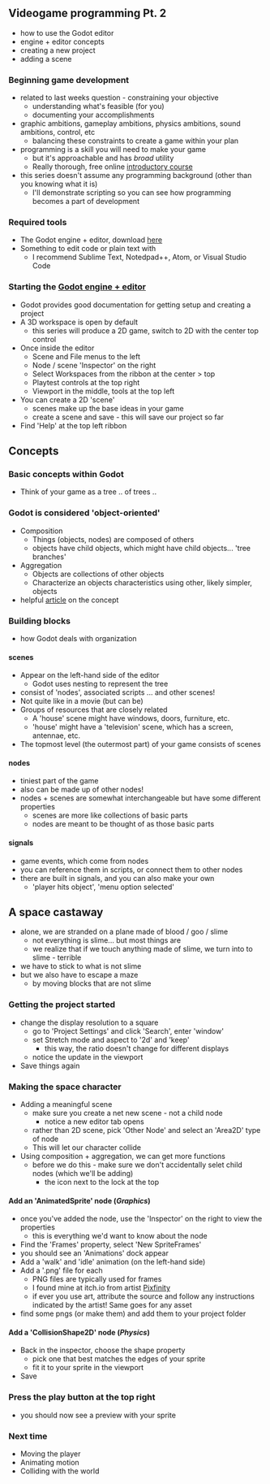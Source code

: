 ## Videogame programming Pt. 2
- how to use the Godot editor
- engine + editor concepts
- creating a new project
- adding a scene

### Beginning game development
- related to last weeks question - constraining your objective
  - understanding what's feasible (for you)
  - documenting your accomplishments
- graphic ambitions, gameplay ambitions, physics ambitions, sound ambitions, control, etc
  - balancing these constraints to create a game within your plan
- programming is a skill you will need to make your game
  - but it's approachable and has _broad_ utility
  - Really thorough, free online [introductory course](https://ocw.mit.edu/courses/electrical-engineering-and-computer-science/6-0001-introduction-to-computer-science-and-programming-in-python-fall-2016/)
- this series doesn't assume any programming background (other than you knowing what it is)
  - I'll demonstrate scripting so you can see how programming becomes a part of development

### Required tools
- The Godot engine + editor, download [here](https://godotengine.org/download)
- Something to edit code or plain text with
  - I recommend Sublime Text, Notedpad++, Atom, or Visual Studio Code

### Starting the [Godot engine + editor](https://docs.godotengine.org/en/stable/getting_started/step_by_step/index.html)
- Godot provides good documentation for getting setup and creating a project
- A 3D workspace is open by default
  - this series will produce a 2D game, switch to 2D with the center top control
- Once inside the editor
  - Scene and File menus to the left
  - Node / scene 'Inspector' on the right
  - Select Workspaces from the ribbon at the center > top
  - Playtest controls at the top right
  - Viewport in the middle, tools at the top left
- You can create a 2D 'scene'
  - scenes make up the base ideas in your game
  - create a scene and save - this will save our project so far
- Find 'Help' at the top left ribbon

## Concepts

### Basic concepts within Godot
- Think of your game as a tree .. of trees ..

### Godot is considered 'object-oriented'
- Composition
  - Things (objects, nodes) are composed of others
  - objects have child objects, which might have child objects... 'tree branches'
- Aggregation
  - Objects are collections of other objects
  - Characterize an objects characteristics using other, likely simpler, objects
- helpful [article](https://medium.com/swlh/aggregation-vs-composition-in-object-oriented-programming-3fa4fd471a9f) on the concept

### Building blocks
- how Godot deals with organization

#### scenes
- Appear on the left-hand side of the editor
  - Godot uses nesting to represent the tree
- consist of 'nodes', associated scripts ... and other scenes!
- Not quite like in a movie (but can be)
- Groups of resources that are closely related
  - A 'house' scene might have windows, doors, furniture, etc.
  - 'house' might have a 'television' scene, which has a screen, antennae, etc.
- The topmost level (the outermost part) of your game consists of scenes

#### nodes
- tiniest part of the game
- also can be made up of other nodes!
- nodes + scenes are somewhat interchangeable but have some different properties
  - scenes are more like collections of basic parts
  - nodes are meant to be thought of as those basic parts

#### signals
- game events, which come from nodes
- you can reference them in scripts, or connect them to other nodes
- there are built in signals, and you can also make your own
  - 'player hits object', 'menu option selected'

## A space castaway
- alone, we are stranded on a plane made of blood / goo / slime
  - not everything is slime... but most things are
  - we realize that if we touch anything made of slime, we turn into to slime - terrible
- we have to stick to what is not slime
- but we also have to escape a maze
  - by moving blocks that are not slime

### Getting the project started
- change the display resolution to a square
  - go to 'Project Settings' and click 'Search', enter 'window'
  - set Stretch mode and aspect to '2d' and 'keep'
    - this way, the ratio doesn't change for different displays
  - notice the update in the viewport
- Save things again

### Making the space character
- Adding a meaningful scene
  - make sure you create a net new scene - not a child node
    - notice a new editor tab opens
  - rather than 2D scene, pick 'Other Node' and select an 'Area2D' type of node
  - This will let our character collide
- Using composition + aggregation, we can get more functions
  - before we do this - make sure we don't accidentally selet child nodes (which we'll be adding)
    - the icon next to the lock at the top

#### Add an 'AnimatedSprite' node (_Graphics_)
- once you've added the node, use the 'Inspector' on the right to view the properties
  - this is everything we'd want to know about the node
- Find the 'Frames' property, select 'New SpriteFrames'
- you should see an 'Animations' dock appear
- Add a 'walk' and 'idle' animation (on the left-hand side)
- Add a '.png' file for each
  - PNG files are typically used for frames
  - I found mine at itch.io from artist [Pixfinity](https://pixfinity.itch.io/scificharacter3)
  - if ever you use art, attribute the source and follow any instructions indicated by the artist! Same goes for any asset
- find some pngs (or make them) and add them to your project folder


#### Add a 'CollisionShape2D' node (_Physics_)
- Back in the inspector, choose the shape property
  - pick one that best matches the edges of your sprite
  - fit it to your sprite in the viewport
- Save

### Press the play button at the top right
- you should now see a preview with your sprite

### Next time
- Moving the player
- Animating motion
- Colliding with the world
